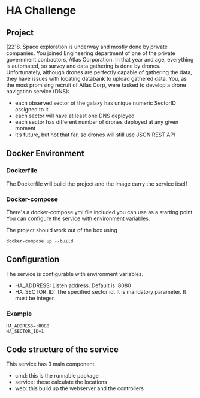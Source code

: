 # HA Challenge

## Project
 
|2218. Space exploration is underway and mostly done by private companies. You joined
Engineering department of one of the private government contractors, Atlas Corporation.
In that year and age, everything is automated, so survey and data gathering is done by drones.
Unfortunately, although drones are perfectly capable of gathering the data, they have issues
with locating databank to upload gathered data. You, as the most promising recruit of Atlas
Corp, were tasked to develop a drone navigation service (DNS):
- each observed sector of the galaxy has unique numeric SectorID assigned to it
- each sector will have at least one DNS deployed
- each sector has different number of drones deployed at any given moment
- it’s future, but not that far, so drones will still use JSON REST API

## Docker Environment

### Dockerfile

The Dockerfile will build the project and the image carry the service itself

### Docker-compose

There's a docker-compose.yml file included you can use as a starting point.
You can configure the service with environment variables.

The project should work out of the box using
```
docker-compose up --build
```

## Configuration

The service is configurable with environment variables.

- HA_ADDRESS: Listen address. Default is :8080
- HA_SECTOR_ID: The specified sector id. It is mandatory parameter. It must be integer.

### Example
```
HA_ADDRESS=:8080
HA_SECTOR_ID=1
```

## Code structure of the service

This service has 3 main component.
- cmd: this is the runnable package
- service: these calculate the locations
- web: this build up the webserver and the controllers